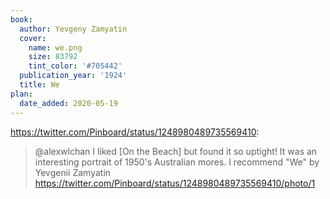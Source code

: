 ```yaml
---
book:
  author: Yevgeny Zamyatin
  cover:
    name: we.png
    size: 83792
    tint_color: '#705442'
  publication_year: '1924'
  title: We
plan:
  date_added: 2020-05-19
---
```


<https://twitter.com/Pinboard/status/1248980489735569410>:

> @alexwlchan I liked [On the Beach] but found it so uptight! It was an interesting portrait of 1950's Australian mores.  I recommend "We" by Yevgenii Zamyatin <https://twitter.com/Pinboard/status/1248980489735569410/photo/1>